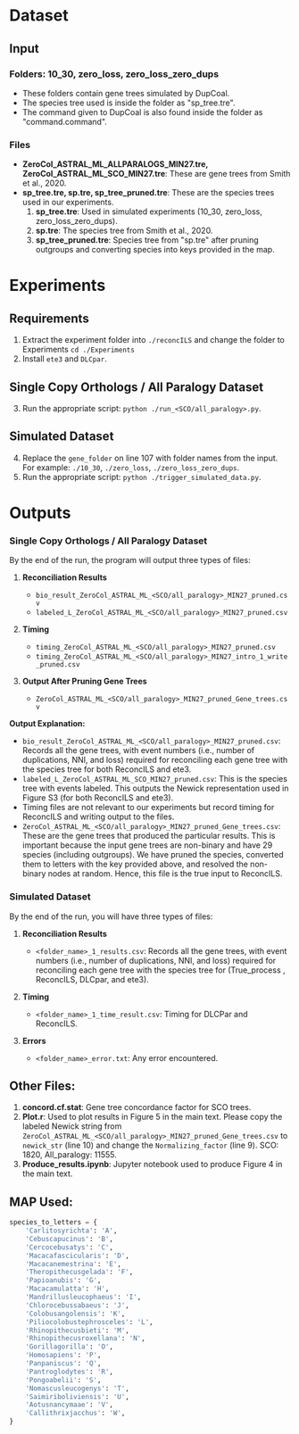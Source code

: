 # Dataset

## Input

### Folders: 10_30, zero_loss, zero_loss_zero_dups
- These folders contain gene trees simulated by DupCoal.
- The species tree used is inside the folder as "sp_tree.tre".
- The command given to DupCoal is also found inside the folder as "command.command".

### Files
- **ZeroCol_ASTRAL_ML_ALLPARALOGS_MIN27.tre, ZeroCol_ASTRAL_ML_SCO_MIN27.tre**: These are gene trees from Smith et al., 2020.
- **sp_tree.tre, sp.tre, sp_tree_pruned.tre**: These are the species trees used in our experiments.
  1. **sp_tree.tre**: Used in simulated experiments (10_30, zero_loss, zero_loss_zero_dups).
  2. **sp.tre**: The species tree from Smith et al., 2020.
  3. **sp_tree_pruned.tre**: Species tree from "sp.tre" after pruning outgroups and converting species into keys provided in the map.

# Experiments

## Requirements
1. Extract the experiment folder into `./reconcILS` and change the folder to Experiments  `cd ./Experiments`
2. Install `ete3` and `DLCpar`.

## Single Copy Orthologs / All Paralogy Dataset
3. Run the appropriate script: `python ./run_<SCO/all_paralogy>.py`.

## Simulated Dataset
4. Replace the `gene_folder` on line 107 with folder names from the input. For example: `./10_30`, `./zero_loss`, `./zero_loss_zero_dups`.
5. Run the appropriate script: `python ./trigger_simulated_data.py`.

# Outputs

### Single Copy Orthologs / All Paralogy Dataset
By the end of the run, the program will output three types of files:

1. **Reconciliation Results**
   - `bio_result_ZeroCol_ASTRAL_ML_<SCO/all_paralogy>_MIN27_pruned.csv`
   - `labeled_L_ZeroCol_ASTRAL_ML_<SCO/all_paralogy>_MIN27_pruned.csv`

2. **Timing**
   - `timing_ZeroCol_ASTRAL_ML_<SCO/all_paralogy>_MIN27_pruned.csv`
   - `timing_ZeroCol_ASTRAL_ML_<SCO/all_paralogy>_MIN27_intro_1_write_pruned.csv`

3. **Output After Pruning Gene Trees**
   - `ZeroCol_ASTRAL_ML_<SCO/all_paralogy>_MIN27_pruned_Gene_trees.csv`

**Output Explanation:**
- `bio_result_ZeroCol_ASTRAL_ML_<SCO/all_paralogy>_MIN27_pruned.csv`: Records all the gene trees, with event numbers (i.e., number of duplications, NNI, and loss) required for reconciling each gene tree with the species tree for both ReconcILS and ete3.
- `labeled_L_ZeroCol_ASTRAL_ML_SCO_MIN27_pruned.csv`: This is the species tree with events labeled. This outputs the Newick representation used in Figure S3 (for both ReconcILS and ete3).
- Timing files are not relevant to our experiments but record timing for ReconcILS and writing output to the files.
- `ZeroCol_ASTRAL_ML_<SCO/all_paralogy>_MIN27_pruned_Gene_trees.csv`: These are the gene trees that produced the particular results. This is important because the input gene trees are non-binary and have 29 species (including outgroups). We have pruned the species, converted them to letters with the key provided above, and resolved the non-binary nodes at random. Hence, this file is the true input to ReconcILS.

### Simulated Dataset
By the end of the run, you will have three types of files:

1. **Reconciliation Results**
   - `<folder_name>_1_results.csv`: Records all the gene trees, with event numbers (i.e., number of duplications, NNI, and loss) required for reconciling each gene tree with the species tree for (True_process <DupCoal>, ReconcILS, DLCpar, and ete3).

2. **Timing**
   - `<folder_name>_1_time_result.csv`: Timing for DLCPar and ReconcILS.

3. **Errors**
   - `<folder_name>_error.txt`: Any error encountered.

## Other Files:
1. **concord.cf.stat**: Gene tree concordance factor for SCO trees.
2. **Plot.r**: Used to plot results in Figure 5 in the main text. Please copy the labeled Newick string from `ZeroCol_ASTRAL_ML_<SCO/all_paralogy>_MIN27_pruned_Gene_trees.csv` to `newick_str` (line 10) and change the `Normalizing_factor` (line 9). SCO: 1820, All_paralogy: 11555.
3. **Produce_results.ipynb**: Jupyter notebook used to produce Figure 4 in the main text.



## MAP Used:
```python
species_to_letters = {
    'Carlitosyrichta': 'A',
    'Cebuscapucinus': 'B',
    'Cercocebusatys': 'C',
    'Macacafascicularis': 'D',
    'Macacanemestrina': 'E',
    'Theropithecusgelada': 'F',
    'Papioanubis': 'G',
    'Macacamulatta': 'H',
    'Mandrillusleucophaeus': 'I',
    'Chlorocebussabaeus': 'J',
    'Colobusangolensis': 'K',
    'Piliocolobustephrosceles': 'L',
    'Rhinopithecusbieti': 'M',
    'Rhinopithecusroxellana': 'N',
    'Gorillagorilla': 'O',
    'Homosapiens': 'P',
    'Panpaniscus': 'Q',
    'Pantroglodytes': 'R',
    'Pongoabelii': 'S',
    'Nomascusleucogenys': 'T',
    'Saimiriboliviensis': 'U',
    'Aotusnancymaae': 'V',
    'Callithrixjacchus': 'W',
}
